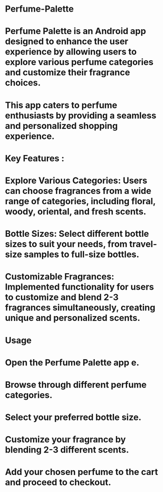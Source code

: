 # Perfume-Palette

# Perfume Palette is an Android app designed to enhance the user experience by allowing users to explore various perfume categories and customize their fragrance choices. 
# This app caters to perfume enthusiasts by providing a seamless and personalized shopping experience.


#  Key Features :
# Explore Various Categories: Users can choose fragrances from a wide range of categories, including floral, woody, oriental, and fresh scents.
# Bottle Sizes: Select different bottle sizes to suit your needs, from travel-size samples to full-size bottles.
# Customizable Fragrances: Implemented functionality for users to customize and blend 2-3 fragrances simultaneously, creating unique and personalized scents.

# Usage
# Open the Perfume Palette app e.
# Browse through different perfume categories.
# Select your preferred bottle size.
# Customize your fragrance by blending 2-3 different scents.
# Add your chosen perfume to the cart and proceed to checkout.
